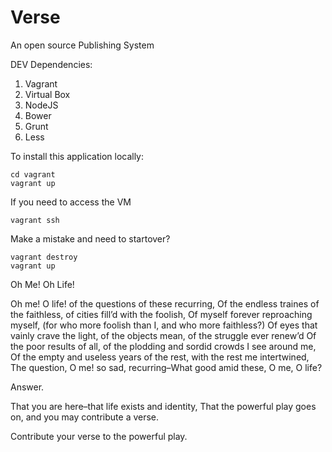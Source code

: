 Verse
===
An open source Publishing System

DEV Dependencies:

1. Vagrant
2. Virtual Box
3. NodeJS
4. Bower
5. Grunt
6. Less

To install this application locally:

    cd vagrant
    vagrant up

If you need to access the VM

    vagrant ssh

Make a mistake and need to startover?

    vagrant destroy
    vagrant up







Oh Me! Oh Life!

Oh me! O life! of the questions of these recurring,
Of the endless traines of the faithless, of cities fill’d with the
foolish,
Of myself forever reproaching myself, (for who more foolish
than I, and who more faithless?)
Of eyes that vainly crave the light, of the objects mean, of the
struggle ever renew’d
Of the poor results of all, of the plodding and sordid crowds I
see around me,
Of the empty and useless years of the rest, with the rest me
intertwined,
The question, O me! so sad, recurring–What good amid these,
O me, O life?

Answer.

That you are here–that life exists and identity,
That the powerful play goes on, and you may contribute a verse.

Contribute your verse to the powerful play.
